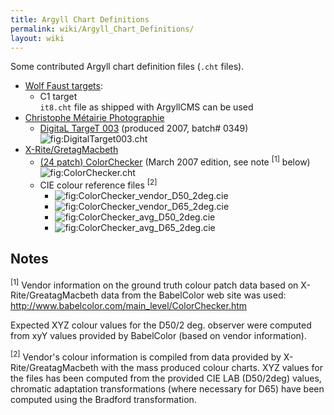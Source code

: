```yaml
---
title: Argyll Chart Definitions
permalink: wiki/Argyll_Chart_Definitions/
layout: wiki
---
```


Some contributed Argyll chart definition files (`.cht` files).

-   [Wolf Faust targets](http://www.targets.coloraid.de/):
    -   C1 target  
        `it8.cht` file as shipped with ArgyllCMS can be used
-   [Christophe Métairie
    Photographie](http://www.christophe-metairie-photographie.com)
    -   [DigitaL TargeT
        003](http://pagesperso-orange.fr/christophe.metairie.photographie/eng%20digital%20target.html#The%20DigitaL%20TargeT)
        (produced 2007, batch\# 0349)  
        ![](DigitalTarget003.cht "fig:DigitalTarget003.cht")
-   [X-Rite/GretagMacbeth](http://www.xrite.com/product_overview.aspx?ID=820&Action=Specifications)
    -   [(24 patch)
        ColorChecker](http://www.babelcolor.com/main_level/ColorChecker.htm)
        (March 2007 edition, see note <sup>\[1\]</sup> below)  
        ![](ColorChecker.cht "fig:ColorChecker.cht")
    -   CIE colour reference files <sup>\[2\]</sup>
        -   ![](ColorChecker_vendor_D50_2deg.cie "fig:ColorChecker_vendor_D50_2deg.cie")
        -   ![](ColorChecker_vendor_D65_2deg.cie "fig:ColorChecker_vendor_D65_2deg.cie")
        -   ![](ColorChecker_avg_D50_2deg.cie "fig:ColorChecker_avg_D50_2deg.cie")
        -   ![](ColorChecker_avg_D65_2deg.cie "fig:ColorChecker_avg_D65_2deg.cie")

Notes
-----

<sup>\[1\]</sup> Vendor information on the ground truth colour patch
data based on X-Rite/GreatagMacbeth data from the BabelColor web site
was used: <http://www.babelcolor.com/main_level/ColorChecker.htm>

Expected XYZ colour values for the D50/2 deg. observer were computed
from xyY values provided by BabelColor (based on vendor information).

<sup>\[2\]</sup> Vendor's colour information is compiled from data
provided by X-Rite/GreatagMacbeth with the mass produced colour charts.
XYZ values for the files has been computed from the provided CIE LAB
(D50/2deg) values, chromatic adaptation transformations (where necessary
for D65) have been computed using the Bradford transformation.
